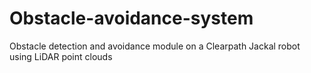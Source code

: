# Obstacle-avoidance-system
Obstacle detection and avoidance module on a Clearpath Jackal robot using LiDAR point clouds 

